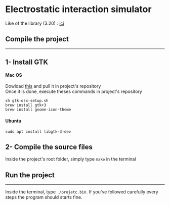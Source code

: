 # Electrostatic interaction simulator

Like of the library (3.20) : [ici](https://download.gnome.org/sources/gtk+/3.20/gtk+-3.20.0.tar.xz "GTK 3.20")


## Compile the project
***
## 1- Install GTK

#### Mac OS
Dowload [this](https://gitlab.gnome.org/GNOME/gtk-osx/raw/master/gtk-osx-setup.sh "GTK-OSX") and pull it in project's repository  
Once it is done, execute theses commands in project's repository

```shell
sh gtk-osx-setup.sh
brew install gtk+3
brew install gnome-icon-theme
```

#### Ubuntu
```shell
sudo apt install libgtk-3-dev
```
## 2- Compile the source files

Inside the project's root folder, simply type `make` in the terminal

## Run the project
***
Inside the terminal, type `./projetc.bin`. If you've followed carefully every steps the program should starts fine.
